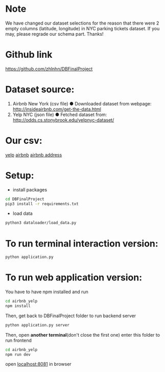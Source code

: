 # Note
We have changed our dataset selections for the reason that there were 2 empty columns (latitude, longitude) in NYC parking tickets dataset. If you may, please regrade our schema part. Thanks!

# Github link
https://github.com/zhlnhn/DBFinalProject

# Dataset source:
1. Airbnb New York (csv file)
● Downloaded dataset from webpage: http://insideairbnb.com/get-the-data.html
2. Yelp NYC (json file)
● Fetched dataset from: http://odds.cs.stonybrook.edu/yelpnyc-dataset/

# Our csv:
[yelp](https://drive.google.com/uc?export=download&id=1aMbNGpvAesBZZ43EBUcmu3HDfn8uQqoe)
[airbnb](https://drive.google.com/uc?export=download&id=1m7OQqGFD5GI-rvlT_talJany4-_GTKcn)
[airbnb address](https://drive.google.com/uc?export=download&id=1U0dC36tkSEAzX7PArwJpSdvslge03XpD)

# Setup:
- install packages
```sh
cd DBFinalProject
pip3 install -r requirements.txt
```
- load data
```sh
python3 dataloader/load_data.py
```


# To run terminal interaction version:
```sh
python application.py
```

# To run web application version:
You have to have npm installed and run
```sh
cd airbnb_yelp
npm install
```
Then, get back to DBFinalProject folder to run backend server
```sh
python application.py server
```
Then, open **another terminal**(don't close the first one) enter this folder to run frontend
```sh
cd airbnb_yelp
npm run dev
```
open [localhost:8081](localhost:8081/airbnb) in browser
